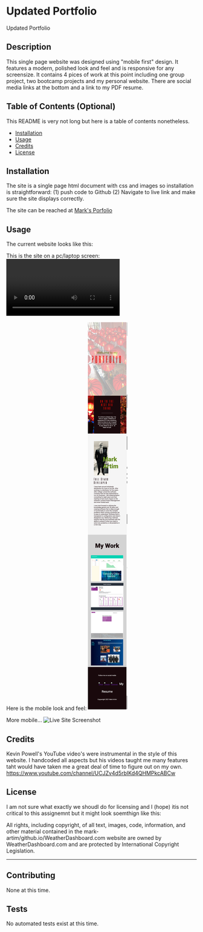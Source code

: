 # Updated Portfolio
Updated Portfolio

## Description 

This single page website was designed using "mobile first" design. It features a modern, polished look and feel and is responsive for any screensize. It contains 4 pices of work at this point including one group project, two bootcamp projects and my personal website. There are social media links at the bottom and a link to my PDF resume.  

## Table of Contents (Optional)

This README is very not long but here is a table of contents nonetheless.

* [Installation](#installation)
* [Usage](#usage)
* [Credits](#credits)
* [License](#license)


## Installation

The site is a single page html document with css and images so installation is straightforward: (1) push code to Github (2) Navigate to live link and make sure the site displays correctly.

The site can be reached at [Mark's Porfolio](https://mark-artim.github.io/portfolio2/) 

## Usage 

The current website looks like this:

This is the site on a pc/laptop screen:
![Live Site Screenshot](/assets/images/MarkArtim.mp4)

Here is the mobile look and feel:
![Live Site Screenshot](/assets/images/ScreenshotMobile.jpg)

More mobile...
![Live Site Screenshot](/assets/images/mobile_screenshot2.jpeg)


## Credits

Kevin Powell's YouTube video's were instrumental in the style of this website. I handcoded all aspects but his videos taught me many features taht would have taken me a great deal of time to figure out on my own.
https://www.youtube.com/channel/UCJZv4d5rbIKd4QHMPkcABCw

## License

I am not sure what exactly we shoudl do for licensing and I (hope) itis not critical to this assignemnt but it might look soemthign like this:

All rights, including copyright, of all text, images, code, information, and other material contained in the mark-artim/github.io/WeatherDashboard.com website are owned by WeatherDashboard.com and are protected by International Copyright Legislation.

---

## Contributing

None at this time.

## Tests

No automated tests exist at this time.
